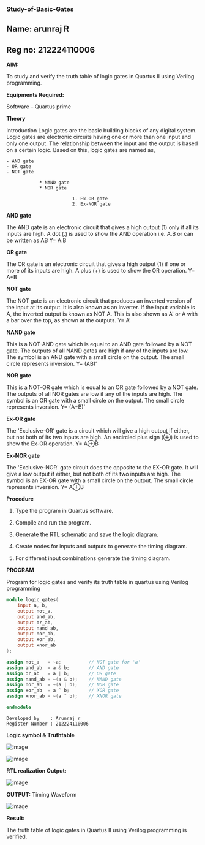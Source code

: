 ### Study-of-Basic-Gates

## Name: arunraj R
## Reg no: 212224110006
**AIM:** 

To study and verify the truth table of logic gates in Quartus II using Verilog programming.

**Equipments Required:**

Software – Quartus prime 

**Theory**

Introduction Logic gates are the basic building blocks of any digital system. Logic gates are electronic circuits having one or more than one input and only one output. The relationship between the input and the output is based on a certain logic. Based on this, logic gates are named as,

    - AND gate 
    - OR gate 
    - NOT gate 

                * NAND gate 
                * NOR gate 

                            1. Ex-OR gate 
                            2. Ex-NOR gate

**AND gate**

The AND gate is an electronic circuit that gives a high output (1) only if all its inputs are high. A dot (.) is used to show the AND operation i.e. A.B or can be written as AB
Y= A.B

**OR gate** 

The OR gate is an electronic circuit that gives a high output (1) if one or more of its inputs are high. A plus (+) is used to show the OR operation.
Y= A+B

**NOT gate**

The NOT gate is an electronic circuit that produces an inverted version of the input at its output. It is also known as an inverter. If the input variable is A, the inverted output is known as NOT A. This is also shown as A' or A with a bar over the top, as shown at the outputs.
Y= A'

**NAND gate**

This is a NOT-AND gate which is equal to an AND gate followed by a NOT gate. The outputs of all NAND gates are high if any of the inputs are low. The symbol is an AND gate with a small circle on the output. The small circle represents inversion.
Y= (AB)’

**NOR gate**

This is a NOT-OR gate which is equal to an OR gate followed by a NOT gate. The outputs of all NOR gates are low if any of the inputs are high. The symbol is an OR gate with a small circle on the output. The small circle represents inversion.
Y= (A+B)’

**Ex-OR gate**

The 'Exclusive-OR' gate is a circuit which will give a high output if either, but not both of its two inputs are high. An encircled plus sign (⊕) is used to show the Ex-OR operation.
Y= A⊕B

**Ex-NOR gate**

The 'Exclusive-NOR' gate circuit does the opposite to the EX-OR gate. It will give a low output if either, but not both of its two inputs are high. The symbol is an EX-OR gate with a small circle on the output. The small circle represents inversion.
Y= A⊕B

**Procedure** 

1.	Type the program in Quartus software.

2.	Compile and run the program.

3.	Generate the RTL schematic and save the logic diagram.

4.	Create nodes for inputs and outputs to generate the timing diagram.

5.	For different input combinations generate the timing diagram.


**PROGRAM**

Program for logic gates and verify its truth table in quartus using Verilog programming
```verilog
module logic_gates(
    input a, b,
    output not_a,
    output and_ab,
    output or_ab,
    output nand_ab,
    output nor_ab,
    output xor_ab,
    output xnor_ab
);

assign not_a   = ~a;          // NOT gate for 'a'
assign and_ab  = a & b;       // AND gate
assign or_ab   = a | b;       // OR gate
assign nand_ab = ~(a & b);    // NAND gate
assign nor_ab  = ~(a | b);    // NOR gate
assign xor_ab  = a ^ b;       // XOR gate
assign xnor_ab = ~(a ^ b);    // XNOR gate

endmodule

```

```
Developed by    : Arunraj r
Register Number : 212224110006
```

**Logic symbol & Truthtable**

![image](https://github.com/user-attachments/assets/32761285-db9c-47bd-9900-f2cf3e794c90)

![image](https://github.com/user-attachments/assets/b41d893c-5ab0-4d3d-a00a-9155dabd2c00)


**RTL realization Output:** 

![image](https://github.com/user-attachments/assets/e31629fb-a480-4c52-a370-24df7c08f69f)

**OUTPUT:**
Timing Waveform

![image](https://github.com/user-attachments/assets/9dcaed88-13c7-49f9-b5ed-cf62a9db0a11)



**Result:**

The truth table of logic gates in Quartus II using Verilog programming is verified.
